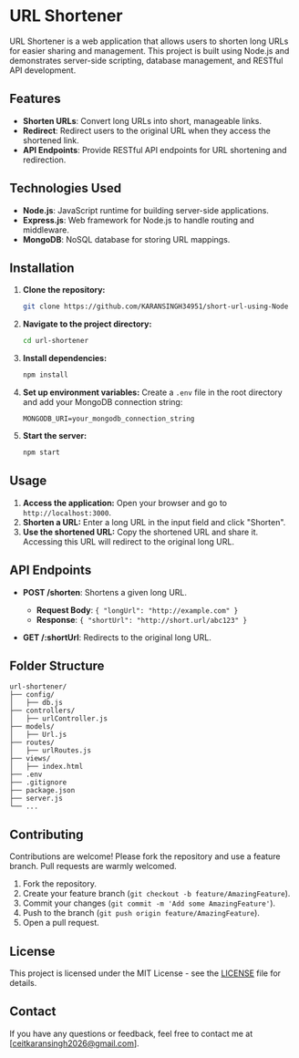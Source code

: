# URL Shortener

URL Shortener is a web application that allows users to shorten long URLs for easier sharing and management. This project is built using Node.js and demonstrates server-side scripting, database management, and RESTful API development.

## Features

- **Shorten URLs**: Convert long URLs into short, manageable links.
- **Redirect**: Redirect users to the original URL when they access the shortened link.
- **API Endpoints**: Provide RESTful API endpoints for URL shortening and redirection.

## Technologies Used

- **Node.js**: JavaScript runtime for building server-side applications.
- **Express.js**: Web framework for Node.js to handle routing and middleware.
- **MongoDB**: NoSQL database for storing URL mappings.

## Installation

1. **Clone the repository:**
    ```bash
    git clone https://github.com/KARANSINGH34951/short-url-using-Node
    ```
2. **Navigate to the project directory:**
    ```bash
    cd url-shortener
    ```
3. **Install dependencies:**
    ```bash
    npm install
    ```
4. **Set up environment variables:**
    Create a `.env` file in the root directory and add your MongoDB connection string:
    ```
    MONGODB_URI=your_mongodb_connection_string
    ```
5. **Start the server:**
    ```bash
    npm start
    ```

## Usage

1. **Access the application:**
    Open your browser and go to `http://localhost:3000`.
2. **Shorten a URL:**
    Enter a long URL in the input field and click "Shorten".
3. **Use the shortened URL:**
    Copy the shortened URL and share it. Accessing this URL will redirect to the original long URL.

## API Endpoints

- **POST /shorten**: Shortens a given long URL.
    - **Request Body**: `{ "longUrl": "http://example.com" }`
    - **Response**: `{ "shortUrl": "http://short.url/abc123" }`

- **GET /:shortUrl**: Redirects to the original long URL.

## Folder Structure

```
url-shortener/
├── config/
│   ├── db.js
├── controllers/
│   ├── urlController.js
├── models/
│   ├── Url.js
├── routes/
│   ├── urlRoutes.js
├── views/
│   ├── index.html
├── .env
├── .gitignore
├── package.json
├── server.js
└── ...
```

## Contributing

Contributions are welcome! Please fork the repository and use a feature branch. Pull requests are warmly welcomed.

1. Fork the repository.
2. Create your feature branch (`git checkout -b feature/AmazingFeature`).
3. Commit your changes (`git commit -m 'Add some AmazingFeature'`).
4. Push to the branch (`git push origin feature/AmazingFeature`).
5. Open a pull request.

## License

This project is licensed under the MIT License - see the [LICENSE](LICENSE) file for details.

## Contact

If you have any questions or feedback, feel free to contact me at [ceitkaransingh2026@gmail.com].
